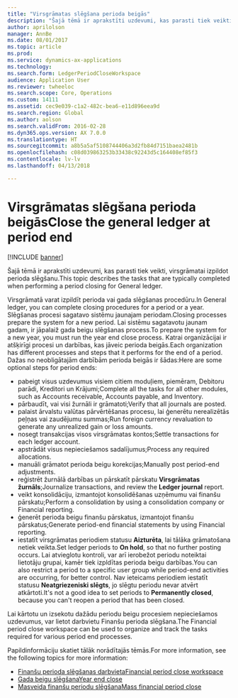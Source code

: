 ```yaml
---
title: "Virsgrāmatas slēgšana perioda beigās"
description: "Šajā tēmā ir aprakstīti uzdevumi, kas parasti tiek veikti, virsgrāmatai izpildot perioda slēgšanu."
author: aprilolson
manager: AnnBe
ms.date: 08/01/2017
ms.topic: article
ms.prod: 
ms.service: dynamics-ax-applications
ms.technology: 
ms.search.form: LedgerPeriodCloseWorkspace
audience: Application User
ms.reviewer: twheeloc
ms.search.scope: Core, Operations
ms.custom: 14111
ms.assetid: cec9e039-c1a2-482c-bea6-e11d896eea9d
ms.search.region: Global
ms.author: aolson
ms.search.validFrom: 2016-02-28
ms.dyn365.ops.version: AX 7.0.0
ms.translationtype: HT
ms.sourcegitcommit: a8b5a5af5108744406a3d2fb84d7151baea2481b
ms.openlocfilehash: c08d039863253b33438c92243d5c164408ef85f3
ms.contentlocale: lv-lv
ms.lasthandoff: 04/13/2018

---
```


# <a name="close-the-general-ledger-at-period-end"></a><span data-ttu-id="c80e8-103">Virsgrāmatas slēgšana perioda beigās</span><span class="sxs-lookup"><span data-stu-id="c80e8-103">Close the general ledger at period end</span></span>

[!INCLUDE [banner](../includes/banner.md)]

<span data-ttu-id="c80e8-104">Šajā tēmā ir aprakstīti uzdevumi, kas parasti tiek veikti, virsgrāmatai izpildot perioda slēgšanu.</span><span class="sxs-lookup"><span data-stu-id="c80e8-104">This topic describes the tasks that are typically completed when performing a period closing for General ledger.</span></span> 

<span data-ttu-id="c80e8-105">Virsgrāmatā varat izpildīt perioda vai gada slēgšanas procedūru.</span><span class="sxs-lookup"><span data-stu-id="c80e8-105">In General ledger, you can complete closing procedures for a period or a year.</span></span> <span data-ttu-id="c80e8-106">Slēgšanas procesi sagatavo sistēmu jaunajam periodam.</span><span class="sxs-lookup"><span data-stu-id="c80e8-106">Closing processes prepare the system for a new period.</span></span> <span data-ttu-id="c80e8-107">Lai sistēmu sagatavotu jaunam gadam, ir jāpalaiž gada beigu slēgšanas process.</span><span class="sxs-lookup"><span data-stu-id="c80e8-107">To prepare the system for a new year, you must run the year end close process.</span></span> <span data-ttu-id="c80e8-108">Katrai organizācijai ir atšķirīgi procesi un darbības, kas jāveic perioda beigās.</span><span class="sxs-lookup"><span data-stu-id="c80e8-108">Each organization has different processes and steps that it performs for the end of a period.</span></span> <span data-ttu-id="c80e8-109">Dažas no neobligātajām darbībām perioda beigās ir šādas:</span><span class="sxs-lookup"><span data-stu-id="c80e8-109">Here are some optional steps for period ends:</span></span>

-   <span data-ttu-id="c80e8-110">pabeigt visus uzdevumus visiem citiem moduļiem, piemēram, Debitoru parādi, Kreditori un Krājumi;</span><span class="sxs-lookup"><span data-stu-id="c80e8-110">Complete all the tasks for all other modules, such as Accounts receivable, Accounts payable, and Inventory.</span></span>
-   <span data-ttu-id="c80e8-111">pārbaudīt, vai visi žurnāli ir grāmatoti;</span><span class="sxs-lookup"><span data-stu-id="c80e8-111">Verify that all journals are posted.</span></span>
-   <span data-ttu-id="c80e8-112">palaist ārvalstu valūtas pārvērtēšanas procesu, lai ģenerētu nerealizētās peļņas vai zaudējumu summas;</span><span class="sxs-lookup"><span data-stu-id="c80e8-112">Run foreign currency revaluation to generate any unrealized gain or loss amounts.</span></span>
-   <span data-ttu-id="c80e8-113">nosegt transakcijas visos virsgrāmatas kontos;</span><span class="sxs-lookup"><span data-stu-id="c80e8-113">Settle transactions for each ledger account.</span></span>
-   <span data-ttu-id="c80e8-114">apstrādāt visus nepieciešamos sadalījumus;</span><span class="sxs-lookup"><span data-stu-id="c80e8-114">Process any required allocations.</span></span>
-   <span data-ttu-id="c80e8-115">manuāli grāmatot perioda beigu korekcijas;</span><span class="sxs-lookup"><span data-stu-id="c80e8-115">Manually post period-end adjustments.</span></span>
-   <span data-ttu-id="c80e8-116">reģistrēt žurnālā darbības un pārskatīt pārskatu **Virsgrāmatas žurnāls**;</span><span class="sxs-lookup"><span data-stu-id="c80e8-116">Journalize transactions, and review the **Ledger journal** report.</span></span>
-   <span data-ttu-id="c80e8-117">veikt konsolidāciju, izmantojot konsolidēšanas uzņēmumu vai finanšu pārskatu;</span><span class="sxs-lookup"><span data-stu-id="c80e8-117">Perform a consolidation by using a consolidation company or Financial reporting.</span></span>
-   <span data-ttu-id="c80e8-118">ģenerēt perioda beigu finanšu pārskatus, izmantojot finanšu pārskatus;</span><span class="sxs-lookup"><span data-stu-id="c80e8-118">Generate period-end financial statements by using Financial reporting.</span></span>
-   <span data-ttu-id="c80e8-119">iestatīt virsgrāmatas periodiem statusu **Aizturēta**, lai tālāka grāmatošana netiek veikta.</span><span class="sxs-lookup"><span data-stu-id="c80e8-119">Set ledger periods to **On hold**, so that no further posting occurs.</span></span> <span data-ttu-id="c80e8-120">Lai atvieglotu kontroli, var arī ierobežot periodu noteiktai lietotāju grupai, kamēr tiek izpldītas perioda beigu darbības.</span><span class="sxs-lookup"><span data-stu-id="c80e8-120">You can also restrict a period to a specific user group while period-end activities are occurring, for better control.</span></span> <span data-ttu-id="c80e8-121">Nav ieteicams periodiem iestatīt statusu **Neatgriezeniski slēgts**, jo slēgtu periodu nevar atvērt atkārtoti.</span><span class="sxs-lookup"><span data-stu-id="c80e8-121">It's not a good idea to set periods to **Permanently closed**, because you can't reopen a period that has been closed.</span></span>

<span data-ttu-id="c80e8-122">Lai kārtotu un izsekotu dažādu periodu beigu procesiem nepieciešamos uzdevumus, var lietot darbvietu Finanšu perioda slēgšana.</span><span class="sxs-lookup"><span data-stu-id="c80e8-122">The Financial period close workspace can be used to organize and track the tasks required for various period end processes.</span></span> 


<span data-ttu-id="c80e8-123">Papildinformāciju skatiet tālāk norādītajās tēmās.</span><span class="sxs-lookup"><span data-stu-id="c80e8-123">For more information, see the following topics for more information:</span></span>
- [<span data-ttu-id="c80e8-124">Finanšu perioda slēgšanas darbvieta</span><span class="sxs-lookup"><span data-stu-id="c80e8-124">Financial period close workspace</span></span>](financial-period-close-workspace.md) 
- [<span data-ttu-id="c80e8-125">Gada beigu slēgšana</span><span class="sxs-lookup"><span data-stu-id="c80e8-125">Year end close</span></span>](Year-end-close.md)  
- [<span data-ttu-id="c80e8-126">Masveida finanšu periodu slēgšana</span><span class="sxs-lookup"><span data-stu-id="c80e8-126">Mass financial period close</span></span>](tasks/mass-financial-period-close.md)





